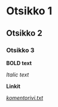 # Otsikko 1

## Otsikko 2

### Otsikko 3

**BOLD text**

_Italic text_

**Linkit**

_[komentorivi.txt](https://github.com/julkpas/ot-harjoitustyo/blob/main/laskarit/viikko1/komentorivi.txt)_

